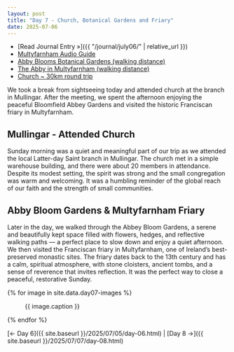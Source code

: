 ```yaml
---
layout: post
title: "Day 7 - Church, Botanical Gardens and Friary"
date: 2025-07-06
---
```


- [Read Journal Entry »]({{ "/journal/july06/" | relative_url }})
- [Multyfarnham Audio Guide](https://www.abartaheritage.ie/multyfarnham-heritage-trail-audio-guide/)
- [Abby Blooms Botanical Gardens (walking distance)](https://www.abbeyblooms.ie/)
- [The Abby in Multyfarnham (walking distance)](https://theabbeymultyfarnham.ie/)
- [Church ~ 30km round trip](https://www.google.com/maps/dir/Weir's+Bar+%26+Restaurant,+Rathganny,+Mullingar,+County+Westmeath/The+Church+of+Jesus+Christ+of+Latter-day+Saints,+Forest+Park,+Unit+7b+Global,+Clonmore,+Mullingar,+Co.+Westmeath/@53.5607864,-7.5104429,26938m/data=!3m2!1e3!4b1!4m14!4m13!1m5!1m1!1s0x485dc269aa52fa1b:0xf847b3467fe9ee47!2m2!1d-7.3907611!2d53.6246435!1m5!1m1!1s0x485dc126a8a8a597:0xda47226bb4911d91!2m2!1d-7.3715307!2d53.5144787!3e0?entry=ttu&g_ep=EgoyMDI1MDcxMy4wIKXMDSoASAFQAw%3D%3D)

We took a break from sightseeing today and attended church at the branch in Mullingar. After the meeting, we spent the afternoon enjoying the peaceful Bloomfield Abbey Gardens and visited the historic Franciscan friary in Multyfarnham.

## Mullingar - Attended Church
Sunday morning was a quiet and meaningful part of our trip as we attended the local Latter-day Saint branch in Mullingar. The church met in a simple warehouse building, and there were about 20 members in attendance. Despite its modest setting, the spirit was strong and the small congregation was warm and welcoming. It was a humbling reminder of the global reach of our faith and the strength of small communities.

## Abby Bloom Gardens & Multyfarnham Friary
Later in the day, we walked through the Abbey Bloom Gardens, a serene and beautifully kept space filled with flowers, hedges, and reflective walking paths — a perfect place to slow down and enjoy a quiet afternoon. We then visited the Franciscan friary in Multyfarnham, one of Ireland’s best-preserved monastic sites. The friary dates back to the 13th century and has a calm, spiritual atmosphere, with stone cloisters, ancient tombs, and a sense of reverence that invites reflection. It was the perfect way to close a peaceful, restorative Sunday.


{% for image in site.data.day07-images %}
<figure>
  <img src="{{ site.baseurl }}{{ image.src }}" alt="">
  <figcaption>{{ image.caption }}</figcaption>
</figure>
{% endfor %}

[← Day 6]({{ site.baseurl }}/2025/07/05/day-06.html) | [Day 8 →]({{ site.baseurl }}/2025/07/07/day-08.html)